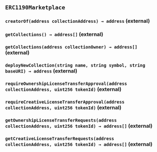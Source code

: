 ## `ERC1190Marketplace`






### `creatorOf(address collectionAddress) → address` (external)





### `getCollections() → address[]` (external)





### `getCollections(address collectionOwner) → address[]` (external)





### `deployNewCollection(string name, string symbol, string baseURI) → address` (external)





### `requireOwnershipLicenseTransferApproval(address collectionAddress, uint256 tokenId)` (external)





### `requireCreativeLicenseTransferApproval(address collectionAddress, uint256 tokenId)` (external)





### `getOwnershipLicenseTransferRequests(address collectionAddress, uint256 tokenId) → address[]` (external)





### `getCreativeLicenseTransferRequests(address collectionAddress, uint256 tokenId) → address[]` (external)








